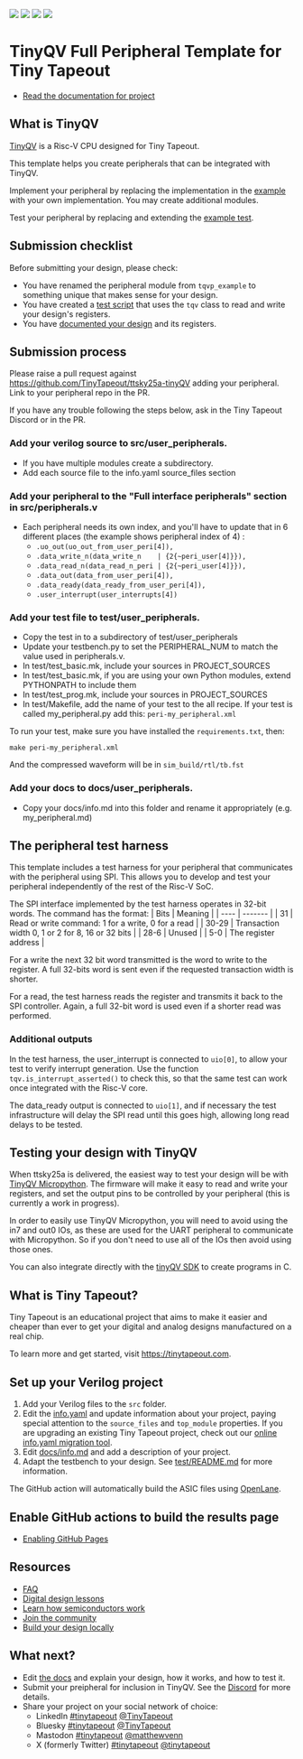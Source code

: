 ![](../../workflows/gds/badge.svg) ![](../../workflows/docs/badge.svg) ![](../../workflows/test/badge.svg) ![](../../workflows/fpga/badge.svg)

# TinyQV Full Peripheral Template for Tiny Tapeout

- [Read the documentation for project](docs/info.md)

## What is TinyQV

[TinyQV](https://github.com/TinyTapeout/ttsky25a-tinyQV) is a Risc-V CPU designed for Tiny Tapeout.

This template helps you create peripherals that can be integrated with TinyQV.

Implement your peripheral by replacing the implementation in the [example](src/peripheral.v) with your own implementation.  You may create additional modules.

Test your peripheral by replacing and extending the [example test](test/test.py).

## Submission checklist

Before submitting your design, please check:
- You have renamed the peripheral module from `tqvp_example` to something unique that makes sense for your design.
- You have created a [test script](test/test.py) that uses the `tqv` class to read and write your design's registers.
- You have [documented your design](docs/info.md) and its registers.

## Submission process

Please raise a pull request against https://github.com/TinyTapeout/ttsky25a-tinyQV adding your peripheral.  Link to your peripheral repo in the PR.

If you have any trouble following the steps below, ask in the Tiny Tapeout Discord or in the PR.

### Add your verilog source to src/user_peripherals.

* If you have multiple modules create a subdirectory.
* Add each source file to the info.yaml source_files section

### Add your peripheral to the "Full interface peripherals" section in src/peripherals.v

* Each peripheral needs its own index, and you'll have to update that in 6 different places (the example shows peripheral index of 4) :
  * `.uo_out(uo_out_from_user_peri[4]),`
  * `.data_write_n(data_write_n    | {2{~peri_user[4]}}),`
  * `.data_read_n(data_read_n_peri | {2{~peri_user[4]}}),`
  * `.data_out(data_from_user_peri[4]),`
  * `.data_ready(data_ready_from_user_peri[4]),`
  * `.user_interrupt(user_interrupts[4])`

### Add your test file to test/user_peripherals.

* Copy the test in to a subdirectory of test/user_peripherals
* Update your testbench.py to set the PERIPHERAL_NUM to match the value used in peripherals.v.
* In test/test_basic.mk, include your sources in PROJECT_SOURCES 
* In test/test_basic.mk, if you are using your own Python modules, extend PYTHONPATH to include them
* In test/test_prog.mk, include your sources in PROJECT_SOURCES 
* In test/Makefile, add the name of your test to the all recipe. If your test is called my_peripheral.py add this: `peri-my_peripheral.xml`

To run your test, make sure you have installed the `requirements.txt`, then:

    make peri-my_peripheral.xml

And the compressed waveform will be in `sim_build/rtl/tb.fst`

### Add your docs to docs/user_peripherals.

* Copy your docs/info.md into this folder and rename it appropriately (e.g. my_peripheral.md)

## The peripheral test harness

This template includes a test harness for your peripheral that communicates with the peripheral using SPI.  This allows you to develop and test your peripheral independently of the rest of the Risc-V SoC.

The SPI interface implemented by the test harness operates in 32-bit words.  The command has the format:
| Bits | Meaning |
| ---- | ------- |
| 31    | Read or write command: 1 for a write, 0 for a read |
| 30-29 | Transaction width 0, 1 or 2 for 8, 16 or 32 bits |
| 28-6  | Unused |
| 5-0   | The register address |

For a write the next 32 bit word transmitted is the word to write to the register.  A full 32-bits word is sent even if the requested transaction width is shorter.

For a read, the test harness reads the register and transmits it back to the SPI controller.  Again, a full 32-bit word is used even if a shorter read was performed.

### Additional outputs

In the test harness, the user_interrupt is connected to `uio[0]`, to allow your test to verify interrupt generation.  Use the function `tqv.is_interrupt_asserted()` to check this, so that the same test can work once integrated with the Risc-V core.

The data_ready output is connected to `uio[1]`, and if necessary the test infrastructure will delay the SPI read until this goes high, allowing long read delays to be tested.

## Testing your design with TinyQV

When ttsky25a is delivered, the easiest way to test your design will be with [TinyQV Micropython](https://github.com/MichaelBell/micropython/tree/tinyqv-sky25a/ports/tinyQV).  The firmware will make it easy to read and write your registers, and set the output pins to be controlled by your peripheral (this is currently a work in progress).

In order to easily use TinyQV Micropython, you will need to avoid using the in7 and out0 IOs, as these are used for the UART peripheral to communicate with Micropython.  So if you don't need to use all of the IOs then avoid using those ones.

You can also integrate directly with the [tinyQV SDK](https://github.com/MichaelBell/tinyQV-sdk/tree/ttsky25a) to create programs in C.

## What is Tiny Tapeout?

Tiny Tapeout is an educational project that aims to make it easier and cheaper than ever to get your digital and analog designs manufactured on a real chip.

To learn more and get started, visit https://tinytapeout.com.

## Set up your Verilog project

1. Add your Verilog files to the `src` folder.
2. Edit the [info.yaml](info.yaml) and update information about your project, paying special attention to the `source_files` and `top_module` properties. If you are upgrading an existing Tiny Tapeout project, check out our [online info.yaml migration tool](https://tinytapeout.github.io/tt-yaml-upgrade-tool/).
3. Edit [docs/info.md](docs/info.md) and add a description of your project.
4. Adapt the testbench to your design. See [test/README.md](test/README.md) for more information.

The GitHub action will automatically build the ASIC files using [OpenLane](https://www.zerotoasiccourse.com/terminology/openlane/).

## Enable GitHub actions to build the results page

- [Enabling GitHub Pages](https://tinytapeout.com/faq/#my-github-action-is-failing-on-the-pages-part)

## Resources

- [FAQ](https://tinytapeout.com/faq/)
- [Digital design lessons](https://tinytapeout.com/digital_design/)
- [Learn how semiconductors work](https://tinytapeout.com/siliwiz/)
- [Join the community](https://tinytapeout.com/discord)
- [Build your design locally](https://www.tinytapeout.com/guides/local-hardening/)

## What next?

- Edit [the docs](docs/info.md) and explain your design, how it works, and how to test it.
- Submit your preipheral for inclusion in TinyQV.  See the [Discord](https://tinytapeout.com/discord) for more details.
- Share your project on your social network of choice:
  - LinkedIn [#tinytapeout](https://www.linkedin.com/search/results/content/?keywords=%23tinytapeout) [@TinyTapeout](https://www.linkedin.com/company/100708654/)
  - Bluesky [#tinytapeout](https://bsky.app/hashtag/TinyTapeout) [@TinyTapeout](https://bsky.app/profile/tinytapeout.com)
  - Mastodon [#tinytapeout](https://chaos.social/tags/tinytapeout) [@matthewvenn](https://chaos.social/@matthewvenn)
  - X (formerly Twitter) [#tinytapeout](https://twitter.com/hashtag/tinytapeout) [@tinytapeout](https://twitter.com/tinytapeout)
